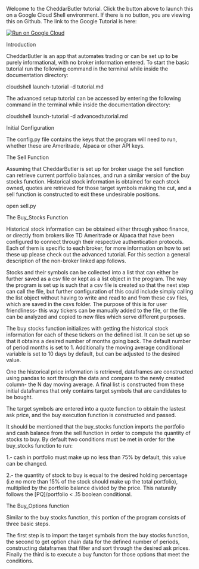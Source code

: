 <walkthrough-open-cloud-shell-button></walkthrough-open-cloud-shell-button>
Welcome to the CheddarButler tutorial. Click the button above to launch this on a Google Cloud Shell environment. If there is no button, you are viewing this on Github. The link to the Google Tutorial is here: 

[![Run on Google Cloud](https://deploy.cloud.run/button.svg)](https://deploy.cloud.run)

Introduction

CheddarButler is an app that automates trading or can be set up to be purely
informational, with no broker information entered. To start the basic tutorial run the following command in the terminal while inside the documentation directory:


cloudshell launch-tutorial -d tutorial.md

The advanced setup tutorial can be accessed by entering the following command in the terminal while inside the documentation directory:


cloudshell launch-tutorial -d advancedtutorial.md


Initial Configuration

The config.py file contains the keys that the program will need to run, whether these are Ameritrade, Alpaca or other API keys.

The Sell Function

Assuming that CheddarButler is set up for broker usage the sell function can retrieve current portfolio balances, and run a similar version of the buy stocks function. Historical stock information is obtained for each stock owned, quotes are retrieved for those target symbols making the cut, and a sell function is constructed to exit these  undesirable positions.

<walkthrough-editor-open-file
    filePath="/home/lescua/projects/fin_suite/CheddarButler_v1/app/sell.py">
    open sell.py
</walkthrough-editor-open-file>



The Buy_Stocks Function

Historical stock information can be obtained either through yahoo finance, or directly from
brokers like TD Ameritrade or Alpaca that have been configured to connect through their
respective authentication protocols. Each of them is specific to each broker, for more 
information on how to set these up please check out the advanced tutorial. For this section
a general description of the non-broker linked app follows.

Stocks and their symbols can be collected into a list that can either be further saved as a csv file or kept as a list object in the program. The way the program is set up is such that 
a csv file is created so that the next step can call the file, but further configuration of this could include simply calling the list object without having to write and read to and from
these csv files, which are saved in the csvs folder. The purpose of this is for user friendliness- this way tickers can be manually added to the file, or the file can be analyzed
and copied to new files which serve different purposes. 

The buy stocks function initializes with getting the historical stock information for each of
these tickers on the defined list. It can be set up so that it obtains a desired number of months going back. The default number of period months is set to 1. Additionally the moving
average conditional variable is set to 10 days by default, but can be adjusted to the desired
value.

One the historical price information is retrieved, dataframes are constructed using pandas to sort through the data and compare to the newly created column- the N day moving average. A final list is constructed from these initial dataframes that only contains target symbols that are candidates to be bought.

The target symbols are entered into a quote function to obtain the lastest ask price, and
the buy execution function is constructed and passed.

It should be mentioned that the buy_stocks function imports the portfolio and cash balance from the sell function in order to compute the quantity of stocks to buy. By default two conditions must be met in order for the buy_stocks function to run: 

1.- cash in portfolio must make up no less than 75% by default, this value can be changed.

2.- the quantity of stock to buy is equal to the desired holding percentage (i.e no more
than 15% of the stock should make up the total portfolio), multiplied by the portfolio 
balance divided by the price. This naturally follows the [PQ]/portfolio < .15 boolean
conditional.


The Buy_Options function

Similar to the buy stocks function, this portion of the program consists of three basic steps.

The first step is to import the target symbols from the buy stocks function, the second to get option chain data for the defined number of periods, constructing dataframes that filter and sort through the desired ask prices.
Finally the third is to execute a buy functon for those options that meet the conditions.
